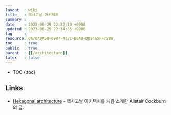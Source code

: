 ```yaml
---
layout  : wiki
title   : 헥사고날 아키텍처
summary : 
date    : 2023-06-29 22:32:10 +0900
updated : 2023-06-29 22:34:35 +0900
tag     : 
resource: 0A/0A9A58-0987-437C-B6AD-D09465FF7280
toc     : true
public  : true
parent  : [[/architecture]]
latex   : false
---
```

* TOC
{:toc}

## Links

- [Hexagonal architecture]( https://alistair.cockburn.us/hexagonal-architecture/ ) - 헥사고날 아키텍처를 처음 소개한 Alistair Cockburn의 글.

